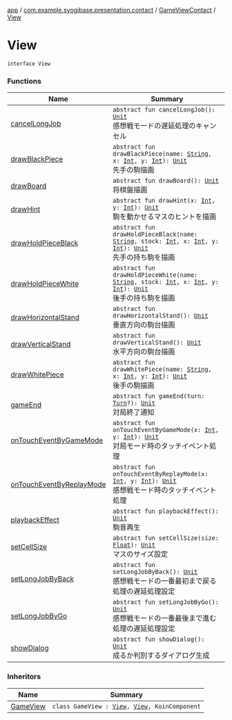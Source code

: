 [app](../../../index.md) / [com.example.syogibase.presentation.contact](../../index.md) / [GameViewContact](../index.md) / [View](./index.md)

# View

`interface View`

### Functions

| Name | Summary |
|---|---|
| [cancelLongJob](cancel-long-job.md) | `abstract fun cancelLongJob(): `[`Unit`](https://kotlinlang.org/api/latest/jvm/stdlib/kotlin/-unit/index.html)<br>感想戦モードの遅延処理のキャンセル |
| [drawBlackPiece](draw-black-piece.md) | `abstract fun drawBlackPiece(name: `[`String`](https://kotlinlang.org/api/latest/jvm/stdlib/kotlin/-string/index.html)`, x: `[`Int`](https://kotlinlang.org/api/latest/jvm/stdlib/kotlin/-int/index.html)`, y: `[`Int`](https://kotlinlang.org/api/latest/jvm/stdlib/kotlin/-int/index.html)`): `[`Unit`](https://kotlinlang.org/api/latest/jvm/stdlib/kotlin/-unit/index.html)<br>先手の駒描画 |
| [drawBoard](draw-board.md) | `abstract fun drawBoard(): `[`Unit`](https://kotlinlang.org/api/latest/jvm/stdlib/kotlin/-unit/index.html)<br>将棋盤描画 |
| [drawHint](draw-hint.md) | `abstract fun drawHint(x: `[`Int`](https://kotlinlang.org/api/latest/jvm/stdlib/kotlin/-int/index.html)`, y: `[`Int`](https://kotlinlang.org/api/latest/jvm/stdlib/kotlin/-int/index.html)`): `[`Unit`](https://kotlinlang.org/api/latest/jvm/stdlib/kotlin/-unit/index.html)<br>駒を動かせるマスのヒントを描画 |
| [drawHoldPieceBlack](draw-hold-piece-black.md) | `abstract fun drawHoldPieceBlack(name: `[`String`](https://kotlinlang.org/api/latest/jvm/stdlib/kotlin/-string/index.html)`, stock: `[`Int`](https://kotlinlang.org/api/latest/jvm/stdlib/kotlin/-int/index.html)`, x: `[`Int`](https://kotlinlang.org/api/latest/jvm/stdlib/kotlin/-int/index.html)`, y: `[`Int`](https://kotlinlang.org/api/latest/jvm/stdlib/kotlin/-int/index.html)`): `[`Unit`](https://kotlinlang.org/api/latest/jvm/stdlib/kotlin/-unit/index.html)<br>先手の持ち駒を描画 |
| [drawHoldPieceWhite](draw-hold-piece-white.md) | `abstract fun drawHoldPieceWhite(name: `[`String`](https://kotlinlang.org/api/latest/jvm/stdlib/kotlin/-string/index.html)`, stock: `[`Int`](https://kotlinlang.org/api/latest/jvm/stdlib/kotlin/-int/index.html)`, x: `[`Int`](https://kotlinlang.org/api/latest/jvm/stdlib/kotlin/-int/index.html)`, y: `[`Int`](https://kotlinlang.org/api/latest/jvm/stdlib/kotlin/-int/index.html)`): `[`Unit`](https://kotlinlang.org/api/latest/jvm/stdlib/kotlin/-unit/index.html)<br>後手の持ち駒を描画 |
| [drawHorizontalStand](draw-horizontal-stand.md) | `abstract fun drawHorizontalStand(): `[`Unit`](https://kotlinlang.org/api/latest/jvm/stdlib/kotlin/-unit/index.html)<br>垂直方向の駒台描画 |
| [drawVerticalStand](draw-vertical-stand.md) | `abstract fun drawVerticalStand(): `[`Unit`](https://kotlinlang.org/api/latest/jvm/stdlib/kotlin/-unit/index.html)<br>水平方向の駒台描画 |
| [drawWhitePiece](draw-white-piece.md) | `abstract fun drawWhitePiece(name: `[`String`](https://kotlinlang.org/api/latest/jvm/stdlib/kotlin/-string/index.html)`, x: `[`Int`](https://kotlinlang.org/api/latest/jvm/stdlib/kotlin/-int/index.html)`, y: `[`Int`](https://kotlinlang.org/api/latest/jvm/stdlib/kotlin/-int/index.html)`): `[`Unit`](https://kotlinlang.org/api/latest/jvm/stdlib/kotlin/-unit/index.html)<br>後手の駒描画 |
| [gameEnd](game-end.md) | `abstract fun gameEnd(turn: `[`Turn`](../../../com.example.syogibase.domain.value/-turn/index.md)`?): `[`Unit`](https://kotlinlang.org/api/latest/jvm/stdlib/kotlin/-unit/index.html)<br>対局終了通知 |
| [onTouchEventByGameMode](on-touch-event-by-game-mode.md) | `abstract fun onTouchEventByGameMode(x: `[`Int`](https://kotlinlang.org/api/latest/jvm/stdlib/kotlin/-int/index.html)`, y: `[`Int`](https://kotlinlang.org/api/latest/jvm/stdlib/kotlin/-int/index.html)`): `[`Unit`](https://kotlinlang.org/api/latest/jvm/stdlib/kotlin/-unit/index.html)<br>対局モード時のタッチイベント処理 |
| [onTouchEventByReplayMode](on-touch-event-by-replay-mode.md) | `abstract fun onTouchEventByReplayMode(x: `[`Int`](https://kotlinlang.org/api/latest/jvm/stdlib/kotlin/-int/index.html)`, y: `[`Int`](https://kotlinlang.org/api/latest/jvm/stdlib/kotlin/-int/index.html)`): `[`Unit`](https://kotlinlang.org/api/latest/jvm/stdlib/kotlin/-unit/index.html)<br>感想戦モード時のタッチイベント処理 |
| [playbackEffect](playback-effect.md) | `abstract fun playbackEffect(): `[`Unit`](https://kotlinlang.org/api/latest/jvm/stdlib/kotlin/-unit/index.html)<br>駒音再生 |
| [setCellSize](set-cell-size.md) | `abstract fun setCellSize(size: `[`Float`](https://kotlinlang.org/api/latest/jvm/stdlib/kotlin/-float/index.html)`): `[`Unit`](https://kotlinlang.org/api/latest/jvm/stdlib/kotlin/-unit/index.html)<br>マスのサイズ設定 |
| [setLongJobByBack](set-long-job-by-back.md) | `abstract fun setLongJobByBack(): `[`Unit`](https://kotlinlang.org/api/latest/jvm/stdlib/kotlin/-unit/index.html)<br>感想戦モードの一番最初まで戻る処理の遅延処理設定 |
| [setLongJobByGo](set-long-job-by-go.md) | `abstract fun setLongJobByGo(): `[`Unit`](https://kotlinlang.org/api/latest/jvm/stdlib/kotlin/-unit/index.html)<br>感想戦モードの一番最後まで進む処理の遅延処理設定 |
| [showDialog](show-dialog.md) | `abstract fun showDialog(): `[`Unit`](https://kotlinlang.org/api/latest/jvm/stdlib/kotlin/-unit/index.html)<br>成るか判別するダイアログ生成 |

### Inheritors

| Name | Summary |
|---|---|
| [GameView](../../../com.example.syogibase.presentation.view/-game-view/index.md) | `class GameView : `[`View`](https://developer.android.com/reference/android/view/View.html)`, `[`View`](./index.md)`, KoinComponent` |
